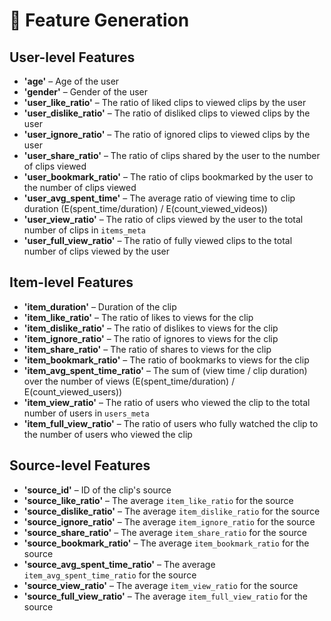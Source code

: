 # 📄 Feature Generation

## User-level Features
- **'age'** – Age of the user
- **'gender'** – Gender of the user
- **'user_like_ratio'** – The ratio of liked clips to viewed clips by the user
- **'user_dislike_ratio'** – The ratio of disliked clips to viewed clips by the user
- **'user_ignore_ratio'** – The ratio of ignored clips to viewed clips by the user
- **'user_share_ratio'** – The ratio of clips shared by the user to the number of clips viewed
- **'user_bookmark_ratio'** – The ratio of clips bookmarked by the user to the number of clips viewed
- **'user_avg_spent_time'** – The average ratio of viewing time to clip duration (E(spent_time/duration) / E(count_viewed_videos))
- **'user_view_ratio'** – The ratio of clips viewed by the user to the total number of clips in `items_meta`
- **'user_full_view_ratio'** – The ratio of fully viewed clips to the total number of clips viewed by the user

## Item-level Features
- **'item_duration'** – Duration of the clip
- **'item_like_ratio'** – The ratio of likes to views for the clip
- **'item_dislike_ratio'** – The ratio of dislikes to views for the clip
- **'item_ignore_ratio'** – The ratio of ignores to views for the clip
- **'item_share_ratio'** – The ratio of shares to views for the clip
- **'item_bookmark_ratio'** – The ratio of bookmarks to views for the clip
- **'item_avg_spent_time_ratio'** – The sum of (view time / clip duration) over the number of views (E(spent_time/duration) / E(count_viewed_users))
- **'item_view_ratio'** – The ratio of users who viewed the clip to the total number of users in `users_meta`
- **'item_full_view_ratio'** – The ratio of users who fully watched the clip to the number of users who viewed the clip

## Source-level Features
- **'source_id'** – ID of the clip's source
- **'source_like_ratio'** – The average `item_like_ratio` for the source
- **'source_dislike_ratio'** – The average `item_dislike_ratio` for the source
- **'source_ignore_ratio'** – The average `item_ignore_ratio` for the source
- **'source_share_ratio'** – The average `item_share_ratio` for the source
- **'source_bookmark_ratio'** – The average `item_bookmark_ratio` for the source
- **'source_avg_spent_time_ratio'** – The average `item_avg_spent_time_ratio` for the source
- **'source_view_ratio'** – The average `item_view_ratio` for the source
- **'source_full_view_ratio'** – The average `item_full_view_ratio` for the source
